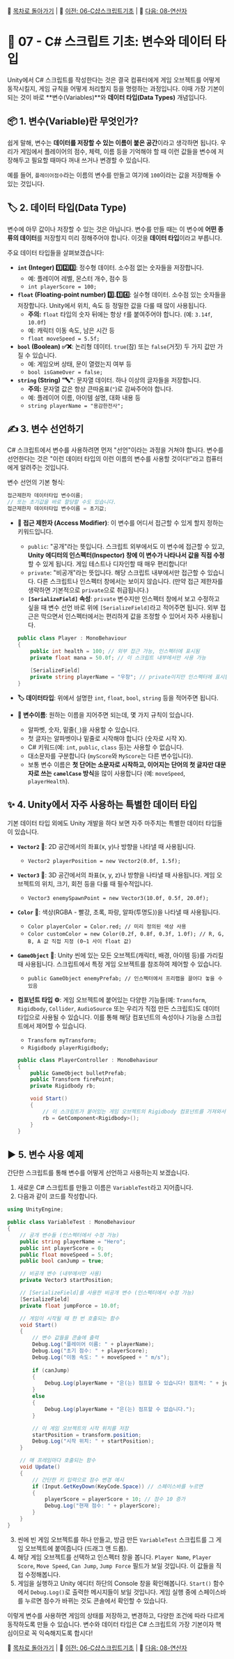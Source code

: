 🧭 [목차로 돌아가기](./README.md) | 🧭 [이전: 06-C샵스크립트기초](./06-C샵스크립트기초.md) | 🧭 [다음: 08-연산자](./08-연산자.md)

# 🔢 07 - C# 스크립트 기초: 변수와 데이터 타입

Unity에서 C# 스크립트를 작성한다는 것은 결국 컴퓨터에게 게임 오브젝트를 어떻게 동작시킬지, 게임 규칙을 어떻게 처리할지 등을 명령하는 과정입니다. 이때 가장 기본이 되는 것이 바로 **변수(Variables)**와 **데이터 타입(Data Types)** 개념입니다.

## 📦 1. 변수(Variable)란 무엇인가?

쉽게 말해, 변수는 **데이터를 저장할 수 있는 이름이 붙은 공간**이라고 생각하면 됩니다. 우리가 게임에서 플레이어의 점수, 체력, 이름 등을 기억해야 할 때 이런 값들을 변수에 저장해두고 필요할 때마다 꺼내 쓰거나 변경할 수 있습니다.

예를 들어, `플레이어점수`라는 이름의 변수를 만들고 여기에 `100`이라는 값을 저장해둘 수 있는 것입니다.

## 🏷️ 2. 데이터 타입(Data Type)

변수에 아무 값이나 저장할 수 있는 것은 아닙니다. 변수를 만들 때는 이 변수에 **어떤 종류의 데이터**를 저장할지 미리 정해주어야 합니다. 이것을 **데이터 타입**이라고 부릅니다.

주요 데이터 타입들을 살펴보겠습니다:

-   **`int` (Integer) 1️⃣2️⃣3️⃣**: 정수형 데이터. 소수점 없는 숫자들을 저장합니다.
    -   예: 플레이어 레벨, 몬스터 개수, 점수 등
    -   `int playerScore = 100;`
-   **`float` (Floating-point number) 3️⃣.1️⃣4️⃣**: 실수형 데이터. 소수점 있는 숫자들을 저장합니다. Unity에서 위치, 속도 등 정밀한 값을 다룰 때 많이 사용됩니다.
    -   **주의:** `float` 타입의 숫자 뒤에는 항상 `f`를 붙여주어야 합니다. (예: `3.14f`, `10.0f`)
    -   예: 캐릭터 이동 속도, 남은 시간 등
    -   `float moveSpeed = 5.5f;`
-   **`bool` (Boolean) ✅❌**: 논리형 데이터. `true`(참) 또는 `false`(거짓) 두 가지 값만 가질 수 있습니다.
    -   예: 게임오버 상태, 문이 열렸는지 여부 등
    -   `bool isGameOver = false;`
-   **`string` (String) "🔤"**: 문자열 데이터. 하나 이상의 글자들을 저장합니다.
    -   **주의:** 문자열 값은 항상 큰따옴표(`"`)로 감싸주어야 합니다.
    -   예: 플레이어 이름, 아이템 설명, 대화 내용 등
    -   `string playerName = "용감한전사";`

## ✍️ 3. 변수 선언하기

C# 스크립트에서 변수를 사용하려면 먼저 "선언"이라는 과정을 거쳐야 합니다. 변수를 선언한다는 것은 "이런 데이터 타입의 이런 이름의 변수를 사용할 것이다!"라고 컴퓨터에게 알려주는 것입니다.

변수 선언의 기본 형식:

```csharp
접근제한자 데이터타입 변수이름;
// 또는 초기값을 바로 할당할 수도 있습니다.
접근제한자 데이터타입 변수이름 = 초기값;
```

-   **🔑 접근 제한자 (Access Modifier)**: 이 변수를 어디서 접근할 수 있게 할지 정하는 키워드입니다.
    -   `public`: "공개"라는 뜻입니다. 스크립트 외부에서도 이 변수에 접근할 수 있고, **Unity 에디터의 인스펙터(Inspector) 창에 이 변수가 나타나서 값을 직접 수정**할 수 있게 됩니다. 게임 테스트나 디자인할 때 매우 편리합니다!
    -   `private`: "비공개"라는 뜻입니다. 해당 스크립트 내부에서만 접근할 수 있습니다. 다른 스크립트나 인스펙터 창에서는 보이지 않습니다. (만약 접근 제한자를 생략하면 기본적으로 `private`으로 취급됩니다.)
    -   **`[SerializeField]` 속성**: `private` 변수지만 인스펙터 창에서 보고 수정하고 싶을 때 변수 선언 바로 위에 `[SerializeField]`라고 적어주면 됩니다. 외부 접근은 막으면서 인스펙터에서는 편리하게 값을 조정할 수 있어서 자주 사용됩니다.

    ```csharp
    public class Player : MonoBehaviour
    {
        public int health = 100; // 외부 접근 가능, 인스펙터에 표시됨
        private float mana = 50.0f; // 이 스크립트 내부에서만 사용 가능
        
        [SerializeField]
        private string playerName = "우창"; // private이지만 인스펙터에 표시됨
    }
    ```

-   **🏷️ 데이터타입**: 위에서 설명한 `int`, `float`, `bool`, `string` 등을 적어주면 됩니다.
-   **📛 변수이름**: 원하는 이름을 지어주면 되는데, 몇 가지 규칙이 있습니다.
    -   알파벳, 숫자, 밑줄(`_`)을 사용할 수 있습니다.
    *   첫 글자는 알파벳이나 밑줄로 시작해야 합니다 (숫자로 시작 X).
    *   C# 키워드(예: `int`, `public`, `class` 등)는 사용할 수 없습니다.
    *   대소문자를 구분합니다 (`myScore`와 `MyScore`는 다른 변수입니다).
    *   보통 변수 이름은 **첫 단어는 소문자로 시작하고, 이어지는 단어의 첫 글자만 대문자로 쓰는 `camelCase` 방식**을 많이 사용합니다 (예: `moveSpeed`, `playerHealth`).

## ✨ 4. Unity에서 자주 사용하는 특별한 데이터 타입

기본 데이터 타입 외에도 Unity 개발을 하다 보면 자주 마주치는 특별한 데이터 타입들이 있습니다.

-   **`Vector2` 📏**: 2D 공간에서의 좌표(x, y)나 방향을 나타낼 때 사용됩니다.
    -   `Vector2 playerPosition = new Vector2(0.0f, 1.5f);`
-   **`Vector3` 📏**: 3D 공간에서의 좌표(x, y, z)나 방향을 나타낼 때 사용됩니다. 게임 오브젝트의 위치, 크기, 회전 등을 다룰 때 필수적입니다.
    -   `Vector3 enemySpawnPoint = new Vector3(10.0f, 0.5f, 20.0f);`
-   **`Color` 🎨**: 색상(RGBA - 빨강, 초록, 파랑, 알파(투명도))을 나타낼 때 사용됩니다.
    -   `Color playerColor = Color.red; // 미리 정의된 색상 사용`
    -   `Color customColor = new Color(0.2f, 0.8f, 0.3f, 1.0f); // R, G, B, A 값 직접 지정 (0~1 사이 float 값)`
-   **`GameObject` 🎲**: Unity 씬에 있는 모든 오브젝트(캐릭터, 배경, 아이템 등)를 가리킬 때 사용됩니다. 스크립트에서 특정 게임 오브젝트를 참조하여 제어할 수 있습니다.
    -   `public GameObject enemyPrefab; // 인스펙터에서 프리팹을 끌어다 놓을 수 있음`
-   **컴포넌트 타입 ⚙️**: 게임 오브젝트에 붙어있는 다양한 기능들(예: `Transform`, `Rigidbody`, `Collider`, `AudioSource` 또는 우리가 직접 만든 스크립트)도 데이터 타입으로 사용될 수 있습니다. 이를 통해 해당 컴포넌트의 속성이나 기능을 스크립트에서 제어할 수 있습니다.
    -   `Transform myTransform;`
    -   `Rigidbody playerRigidbody;`

    ```csharp
    public class PlayerController : MonoBehaviour
    {
        public GameObject bulletPrefab;
        public Transform firePoint;
        private Rigidbody rb;

        void Start()
        {
            // 이 스크립트가 붙어있는 게임 오브젝트의 Rigidbody 컴포넌트를 가져와서 rb 변수에 저장
            rb = GetComponent<Rigidbody>(); 
        }
    }
    ```

## ▶️ 5. 변수 사용 예제

간단한 스크립트를 통해 변수를 어떻게 선언하고 사용하는지 보겠습니다.

1.  새로운 C# 스크립트를 만들고 이름은 `VariableTest`라고 지어줍니다.
2.  다음과 같이 코드를 작성합니다.

```csharp
using UnityEngine;

public class VariableTest : MonoBehaviour
{
    // 공개 변수들 (인스펙터에서 수정 가능)
    public string playerName = "Hero";
    public int playerScore = 0;
    public float moveSpeed = 5.0f;
    public bool canJump = true;

    // 비공개 변수 (내부에서만 사용)
    private Vector3 startPosition;

    // [SerializeField]를 사용한 비공개 변수 (인스펙터에서 수정 가능)
    [SerializeField]
    private float jumpForce = 10.0f;

    // 게임이 시작될 때 한 번 호출되는 함수
    void Start()
    {
        // 변수 값들을 콘솔에 출력
        Debug.Log("플레이어 이름: " + playerName);
        Debug.Log("초기 점수: " + playerScore);
        Debug.Log("이동 속도: " + moveSpeed + " m/s");
        
        if (canJump)
        {
            Debug.Log(playerName + "은(는) 점프할 수 있습니다! 점프력: " + jumpForce);
        }
        else
        {
            Debug.Log(playerName + "은(는) 점프할 수 없습니다.");
        }

        // 이 게임 오브젝트의 시작 위치를 저장
        startPosition = transform.position; 
        Debug.Log("시작 위치: " + startPosition);
    }

    // 매 프레임마다 호출되는 함수
    void Update()
    {
        // 간단한 키 입력으로 점수 변경 예시
        if (Input.GetKeyDown(KeyCode.Space)) // 스페이스바를 누르면
        {
            playerScore = playerScore + 10; // 점수 10 증가
            Debug.Log("현재 점수: " + playerScore);
        }
    }
}
```

3.  씬에 빈 게임 오브젝트를 하나 만들고, 방금 만든 `VariableTest` 스크립트를 그 게임 오브젝트에 붙여줍니다 (드래그 앤 드롭).
4.  해당 게임 오브젝트를 선택하고 인스펙터 창을 봅니다. `Player Name`, `Player Score`, `Move Speed`, `Can Jump`, `Jump Force` 필드가 보일 것입니다. 이 값들을 직접 수정해봅니다.
5.  게임을 실행하고 Unity 에디터 하단의 Console 창을 확인해봅니다. `Start()` 함수에서 `Debug.Log()`로 출력한 메시지들이 보일 것입니다. 게임 실행 중에 스페이스바를 누르면 점수가 바뀌는 것도 콘솔에서 확인할 수 있습니다.

이렇게 변수를 사용하면 게임의 상태를 저장하고, 변경하고, 다양한 조건에 따라 다르게 동작하도록 만들 수 있습니다. 변수와 데이터 타입은 C# 스크립트의 가장 기본이자 핵심이므로 꼭 익숙해지도록 합시다! 

🧭 [목차로 돌아가기](./README.md) | 🧭 [이전: 06-C샵스크립트기초](./06-C샵스크립트기초.md) | 🧭 [다음: 08-연산자](./08-연산자.md) 